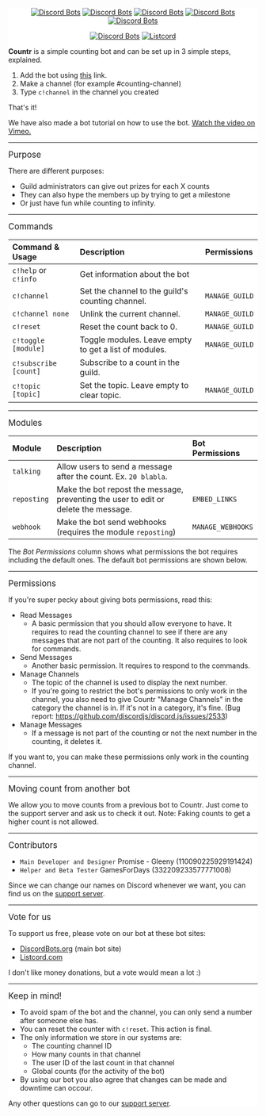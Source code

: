 <div style="background:white url(https://i.imgur.com/QiCG7sd.png) repeat fixed;">
<div align="center">
  
[![Discord Bots](https://discordbots.org/api/widget/status/467377486141980682.svg)](https://discordbots.org/bot/467377486141980682) [![Discord Bots](https://discordbots.org/api/widget/servers/467377486141980682.svg)](https://discordbots.org/bot/467377486141980682) [![Discord Bots](https://discordbots.org/api/widget/upvotes/467377486141980682.svg)](https://discordbots.org/bot/467377486141980682) [![Discord Bots](https://discordbots.org/api/widget/lib/467377486141980682.svg)](https://discordbots.org/bot/467377486141980682) [![Discord Bots](https://discordbots.org/api/widget/owner/467377486141980682.svg)](https://discordbots.org/bot/467377486141980682)

[![Discord Bots](https://discordbots.org/api/widget/467377486141980682.svg)](https://discordbots.org/bot/467377486141980682) [![Listcord](https://nuggetbot.com/listcord/embed.png?id=467377486141980682&datacolor=35383d&backgroundcolor=23272a&accentcolor=2c2f33&offlinecolor=43b581&onlinecolor=43b581&bottomcolor=7289da&datatextcolor=bababa&keytextcolor=737375)](https://listcord.com/bot/467377486141980682)

</div>

**Countr** is a simple counting bot and can be set up in 3 simple steps, explained.
1. Add the bot using [this](https://discordapp.com/api/oauth2/authorize?client_id=467377486141980682&permissions=11280&scope=bot) link. 
2. Make a channel (for example #counting-channel)
3. Type `c!channel` in the channel you created

That's it!

We have also made a bot tutorial on how to use the bot. [Watch the video on Vimeo.](https://vimeo.com/280228205)
** **
<big>Purpose</big>

There are different purposes:
- Guild administrators can give out prizes for each X counts
- They can also hype the members up by trying to get a milestone
- Or just have fun while counting to infinity.

** **
<big>Commands</big>

| Command & Usage       | Description                                           | Permissions    |
|:----------------------|:------------------------------------------------------|:---------------|
| `c!help` or `c!info`  | Get information about the bot                         |
| `c!channel`           | Set the channel to the guild's counting channel.      | `MANAGE_GUILD` |
| `c!channel none`      | Unlink the current channel.                           | `MANAGE_GUILD` |
| `c!reset`             | Reset the count back to 0.                            | `MANAGE_GUILD` |
| `c!toggle [module]`   | Toggle modules. Leave empty to get a list of modules. | `MANAGE_GUILD` |
| `c!subscribe [count]` | Subscribe to a count in the guild.                    |
| `c!topic [topic]`     | Set the topic. Leave empty to clear topic.            | `MANAGE_GUILD` |

** **
<big>Modules</big>

| Module      | Description                                                                          | Bot Permissions   |
|:------------|:-------------------------------------------------------------------------------------|:------------------|
| `talking`   | Allow users to send a message after the count. Ex. `20 blabla`.                      |
| `reposting` | Make the bot repost the message, preventing the user to edit or delete the message.  | `EMBED_LINKS`     |
| `webhook`   | Make the bot send webhooks (requires the module `reposting`)                         | `MANAGE_WEBHOOKS` |

The *Bot Permissions* column shows what permissions the bot requires including the default ones. The default bot permissions are shown below.

** **
<big>Permissions</big>

If you're super pecky about giving bots permissions, read this:
- Read Messages
	- A basic permission that you should allow everyone to have. It requires to read the counting channel to see if there are any messages that are not part of the counting. It also requires to look for commands.
- Send Messages
	- Another basic permission. It requires to respond to the commands.
- Manage Channels
	- The topic of the channel is used to display the next number.
	- If you're going to restrict the bot's permissions to only work in the channel, you also need to give Countr "Manage Channels" in the category the channel is in. If it's not in a category, it's fine. (Bug report: https://github.com/discordjs/discord.js/issues/2533) 
- Manage Messages
	- If a message is not part of the counting or not the next number in the counting, it deletes it.

If you want to, you can make these permissions only work in the counting channel.

** **
<big>Moving count from another bot</big>

We allow you to move counts from a previous bot to Countr. Just come to the support server and ask us to check it out.
Note: Faking counts to get a higher count is not allowed.

** **
<big>Contributors</big>

- `Main Developer and Designer` Promise - Gleeny (110090225929191424)
- `Helper and Beta Tester` GamesForDays (332209233577771008)

Since we can change our names on Discord whenever we want, you can find us on the [support server](https://discord.gg/JbHX5U3).

** **
<big>Vote for us</big>

To support us free, please vote on our bot at these bot sites:
- [DiscordBots.org](https://discordbots.org/bot/467377486141980682) (main bot site)
- [Listcord.com](https://listcord.com/bot/467377486141980682)

I don't like money donations, but a vote would mean a lot :)

** **
<big>Keep in mind!</big>

- To avoid spam of the bot and the channel, you can only send a number after someone else has.
- You can reset the counter with `c!reset`. This action is final.
- The only information we store in our systems are:
	- The counting channel ID
	- How many counts in that channel
	- The user ID of the last count in that channel
	- Global counts (for the activity of the bot)
- By using our bot you also agree that changes can be made and downtime can occour.

Any other questions can go to our [support server](https://discord.gg/JbHX5U3).
